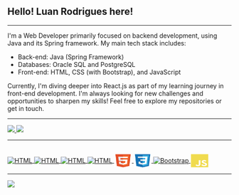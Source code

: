 ## Hello! Luan Rodrigues here!
<hr>

<div>
  <p>
    I'm a Web Developer primarily focused on backend development, using Java and its Spring framework. My main tech stack includes:
    <ul>
      <li>Back-end: Java (Spring Framework)</li>
      <li>Databases: Oracle SQL and PostgreSQL</li>
      <li>Front-end: HTML, CSS (with Bootstrap), and JavaScript</li>
    </ul>
    Currently, I'm diving deeper into React.js as part of my learning journey in front-end development.
    I'm always looking for new challenges and opportunities to sharpen my skills! Feel free to explore my repositories or get in touch.
  </p>
</div>

<hr>
<div>
  <a href="htpps://github.com/devLuanRodrigues">
  <img height="180em" src="https://github-readme-stats.vercel.app/api?username=devLuanRodrigues&show_icons=true&theme=dark&include_all_commits=true&count_private=true"/>
  <img height="180em" src="https://github-readme-stats.vercel.app/api/top-langs/?username=devLuanRodrigues&layout=compact&langs_count=16&theme=dark"/>
 </div>
 
 ---
 <div style="display: inline_block"><br>
   <img align="center" alt="HTML" height="30" width="40" src="https://img.icons8.com/?size=100&id=90519&format=png&color=000000">
   <img align="center" alt="HTML" height="30" width="40" src="https://img.icons8.com/?size=100&id=l9a5tcSnBwcf&format=png&color=000000">
   <img align="center" alt="HTML" height="30" width="40" src="https://img.icons8.com/?size=100&id=38561&format=png&color=000000">
   <img align="center" alt="HTML" height="30" width="40" src="https://img.icons8.com/?size=100&id=39913&format=png&color=000000">
   <img align="center" alt="HTML" height="30" width="40" src="https://raw.githubusercontent.com/devicons/devicon/master/icons/html5/html5-original.svg">
   <img align="center" alt="CSS" height="30" width="40" src="https://raw.githubusercontent.com/devicons/devicon/master/icons/css3/css3-original.svg">
   <img align="center" alt="Bootstrap" height="30" width="40" src="https://cdn.jsdelivr.net/gh/devicons/devicon/icons/bootstrap/bootstrap-original.svg" />   
   <img align="center" alt="JS" height="30" width="40" src="https://raw.githubusercontent.com/devicons/devicon/master/icons/javascript/javascript-plain.svg">
 </div>
 
 ---
 <div>
  <a href="https://www.linkedin.com/in/devluanrodrigues/" target="_blank"><img src="https://img.shields.io/badge/-LinkedIn-%230077B5?style=for-the-badge&logo=linkedin&logoColor=white" target="_blank"></a> 
 </div>
